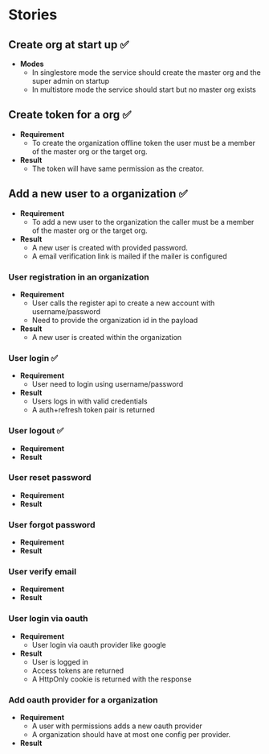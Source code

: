 # Stories

## Create org at start up ✅

- **Modes**
  - In singlestore mode the service should create the master org and the super admin on startup
  - In multistore mode the service should start but no master org exists

## Create token for a org ✅

- **Requirement**
  - To create the organization offline token the user must be a member of the master org or the target org.
- **Result**
  - The token will have same permission as the creator.

## Add a new user to a organization ✅

- **Requirement**
  - To add a new user to the organization the caller must be a member of the master org or the target org.
- **Result**
  - A new user is created with provided password.
  - A email verification link is mailed if the mailer is configured

### User registration in an organization

- **Requirement**
  - User calls the register api to create a new account with username/password
  - Need to provide the organization id in the payload
- **Result**
  - A new user is created within the organization

### User login ✅

- **Requirement**
  - User need to login using username/password
- **Result**
  - Users logs in with valid credentials
  - A auth+refresh token pair is returned

### User logout ✅

- **Requirement**
- **Result**

### User reset password

- **Requirement**
- **Result**

### User forgot password

- **Requirement**
- **Result**

### User verify email

- **Requirement**
- **Result**

### User login via oauth

- **Requirement**
  - User login via oauth provider like google
- **Result**
  - User is logged in
  - Access tokens are returned
  - A HttpOnly cookie is returned with the response

### Add oauth provider for a organization

- **Requirement**
  - A user with permissions adds a new oauth provider
  - A organization should have at most one config per provider.
- **Result**
